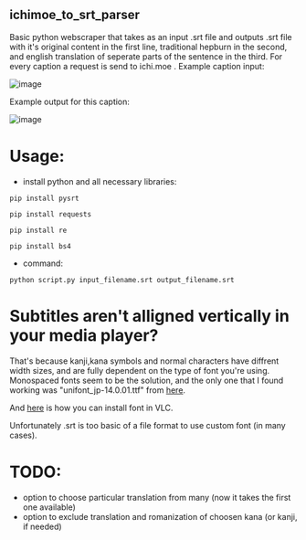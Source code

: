 ## ichimoe_to_srt_parser

Basic python webscraper that takes as an input .srt file and outputs .srt file with it's original content in the first line, traditional hepburn in the second, and english translation of seperate parts of the sentence in the third. For every caption a request is send to ichi.moe . 
Example caption input:

![image](https://user-images.githubusercontent.com/79915906/137600457-3c972811-cbad-41fc-9610-11b5422987e2.png)

Example output for this caption:

![image](https://user-images.githubusercontent.com/79915906/137600485-98c08b87-2df6-46e3-bf68-4881196bad46.png)

# Usage:

- install python and all necessary libraries:

`pip install pysrt`

`pip install requests`

`pip install re`

`pip install bs4`

- command:

`python script.py input_filename.srt output_filename.srt` 

# Subtitles aren't alligned vertically in your media player?
That's because kanji,kana symbols and normal characters have diffrent width sizes, and are fully dependent on the type of font you're using. Monospaced fonts seem to be the solution, and the only one that I found working was "unifont_jp-14.0.01.ttf" from [here](http://unifoundry.com/unifont/index.html).

And [here](https://www.youtube.com/watch?v=c7eovFM-Bos) is how you can install font in VLC.

Unfortunately .srt is too basic of a file format to use custom font (in many cases).

# TODO:
- option to choose particular translation from many (now it takes the first one available)
- option to exclude translation and romanization of choosen kana (or kanji, if needed)

